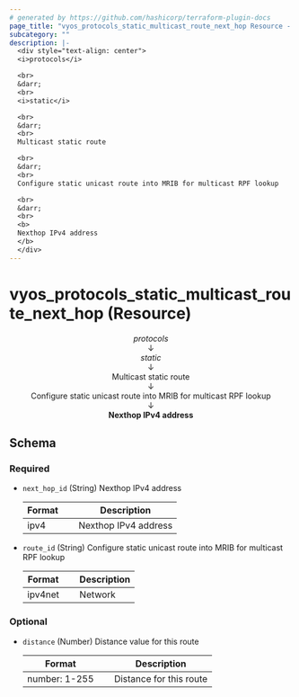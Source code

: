 ```yaml
---
# generated by https://github.com/hashicorp/terraform-plugin-docs
page_title: "vyos_protocols_static_multicast_route_next_hop Resource - vyos"
subcategory: ""
description: |-
  <div style="text-align: center">
  <i>protocols</i>

  <br>
  &darr;
  <br>
  <i>static</i>

  <br>
  &darr;
  <br>
  Multicast static route

  <br>
  &darr;
  <br>
  Configure static unicast route into MRIB for multicast RPF lookup

  <br>
  &darr;
  <br>
  <b>
  Nexthop IPv4 address
  </b>
  </div>
---
```


# vyos_protocols_static_multicast_route_next_hop (Resource)

<div style="text-align: center">
<i>protocols</i>

<br>
&darr;
<br>
<i>static</i>

<br>
&darr;
<br>
Multicast static route

<br>
&darr;
<br>
Configure static unicast route into MRIB for multicast RPF lookup

<br>
&darr;
<br>
<b>
Nexthop IPv4 address
</b>
</div>



<!-- schema generated by tfplugindocs -->
## Schema

### Required

- `next_hop_id` (String) Nexthop IPv4 address

    |  Format &emsp; | Description  |
    |----------|---------------|
    |  ipv4  &emsp; |  Nexthop IPv4 address  |
- `route_id` (String) Configure static unicast route into MRIB for multicast RPF lookup

    |  Format &emsp; | Description  |
    |----------|---------------|
    |  ipv4net  &emsp; |  Network  |

### Optional

- `distance` (Number) Distance value for this route

    |  Format &emsp; | Description  |
    |----------|---------------|
    |  number: 1-255  &emsp; |  Distance for this route  |
